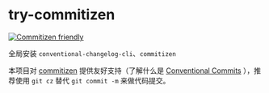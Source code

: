 # try-commitizen

[![Commitizen friendly](https://img.shields.io/badge/commitizen-friendly-brightgreen.svg)](http://commitizen.github.io/cz-cli/)

全局安装 `conventional-changelog-cli`、`commitizen`

本项目对 [commitizen](https://github.com/commitizen/cz-cli) 提供友好支持（了解什么是 [Conventional Commits](https://www.conventionalcommits.org/en/v1.0.0/) ），推荐使用 `git cz` 替代 `git commit -m` 来做代码提交。